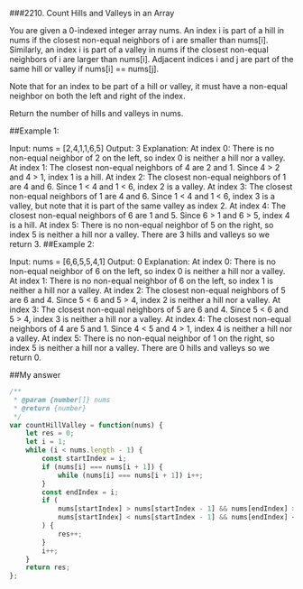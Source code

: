 ###2210. Count Hills and Valleys in an Array

You are given a 0-indexed integer array nums. An index i is part of a hill in nums if the closest non-equal neighbors of i are smaller than nums[i]. Similarly, an index i is part of a valley in nums if the closest non-equal neighbors of i are larger than nums[i]. Adjacent indices i and j are part of the same hill or valley if nums[i] == nums[j].

Note that for an index to be part of a hill or valley, it must have a non-equal neighbor on both the left and right of the index.

Return the number of hills and valleys in nums.

 

##Example 1:

Input: nums = [2,4,1,1,6,5]
Output: 3
Explanation:
At index 0: There is no non-equal neighbor of 2 on the left, so index 0 is neither a hill nor a valley.
At index 1: The closest non-equal neighbors of 4 are 2 and 1. Since 4 > 2 and 4 > 1, index 1 is a hill. 
At index 2: The closest non-equal neighbors of 1 are 4 and 6. Since 1 < 4 and 1 < 6, index 2 is a valley.
At index 3: The closest non-equal neighbors of 1 are 4 and 6. Since 1 < 4 and 1 < 6, index 3 is a valley, but note that it is part of the same valley as index 2.
At index 4: The closest non-equal neighbors of 6 are 1 and 5. Since 6 > 1 and 6 > 5, index 4 is a hill.
At index 5: There is no non-equal neighbor of 5 on the right, so index 5 is neither a hill nor a valley. 
There are 3 hills and valleys so we return 3.
##Example 2:

Input: nums = [6,6,5,5,4,1]
Output: 0
Explanation:
At index 0: There is no non-equal neighbor of 6 on the left, so index 0 is neither a hill nor a valley.
At index 1: There is no non-equal neighbor of 6 on the left, so index 1 is neither a hill nor a valley.
At index 2: The closest non-equal neighbors of 5 are 6 and 4. Since 5 < 6 and 5 > 4, index 2 is neither a hill nor a valley.
At index 3: The closest non-equal neighbors of 5 are 6 and 4. Since 5 < 6 and 5 > 4, index 3 is neither a hill nor a valley.
At index 4: The closest non-equal neighbors of 4 are 5 and 1. Since 4 < 5 and 4 > 1, index 4 is neither a hill nor a valley.
At index 5: There is no non-equal neighbor of 1 on the right, so index 5 is neither a hill nor a valley.
There are 0 hills and valleys so we return 0.



##My answer 

```javascript
/**
 * @param {number[]} nums
 * @return {number}
 */
var countHillValley = function(nums) {
    let res = 0;
    let i = 1;
    while (i < nums.length - 1) {
        const startIndex = i;
        if (nums[i] === nums[i + 1]) {
            while (nums[i] === nums[i + 1]) i++;
        }
        const endIndex = i;
        if (
            nums[startIndex] > nums[startIndex - 1] && nums[endIndex] > nums[endIndex + 1] ||
            nums[startIndex] < nums[startIndex - 1] && nums[endIndex] < nums[endIndex + 1]
        ) {
            res++;
        }
        i++;
    }
    return res;
};
```

